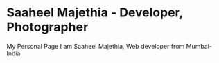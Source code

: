 # Saaheel Majethia - Developer, Photographer
My Personal Page
I am Saaheel Majethia, Web developer from Mumbai- India
